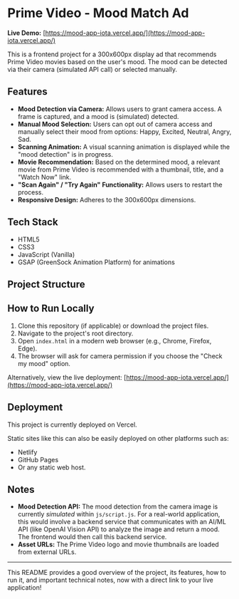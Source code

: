 # Prime Video - Mood Match Ad

**Live Demo:** [https://mood-app-iota.vercel.app/](https://mood-app-iota.vercel.app/)

This is a frontend project for a 300x600px display ad that recommends Prime Video movies based on the user's mood. The mood can be detected via their camera (simulated API call) or selected manually.

## Features

*   **Mood Detection via Camera:** Allows users to grant camera access. A frame is captured, and a mood is (simulated) detected.
*   **Manual Mood Selection:** Users can opt out of camera access and manually select their mood from options: Happy, Excited, Neutral, Angry, Sad.
*   **Scanning Animation:** A visual scanning animation is displayed while the "mood detection" is in progress.
*   **Movie Recommendation:** Based on the determined mood, a relevant movie from Prime Video is recommended with a thumbnail, title, and a "Watch Now" link.
*   **"Scan Again" / "Try Again" Functionality:** Allows users to restart the process.
*   **Responsive Design:** Adheres to the 300x600px dimensions.

## Tech Stack

*   HTML5
*   CSS3
*   JavaScript (Vanilla)
*   GSAP (GreenSock Animation Platform) for animations

## Project Structure 


## How to Run Locally

1.  Clone this repository (if applicable) or download the project files.
2.  Navigate to the project's root directory.
3.  Open `index.html` in a modern web browser (e.g., Chrome, Firefox, Edge).
4.  The browser will ask for camera permission if you choose the "Check my mood" option.

Alternatively, view the live deployment: [https://mood-app-iota.vercel.app/](https://mood-app-iota.vercel.app/)

## Deployment

This project is currently deployed on Vercel.

Static sites like this can also be easily deployed on other platforms such as:
*   Netlify
*   GitHub Pages
*   Or any static web host.

## Notes

*   **Mood Detection API:** The mood detection from the camera image is currently *simulated* within `js/script.js`. For a real-world application, this would involve a backend service that communicates with an AI/ML API (like OpenAI Vision API) to analyze the image and return a mood. The frontend would then call this backend service.
*   **Asset URLs:** The Prime Video logo and movie thumbnails are loaded from external URLs.

---

This README provides a good overview of the project, its features, how to run it, and important technical notes, now with a direct link to your live application!
